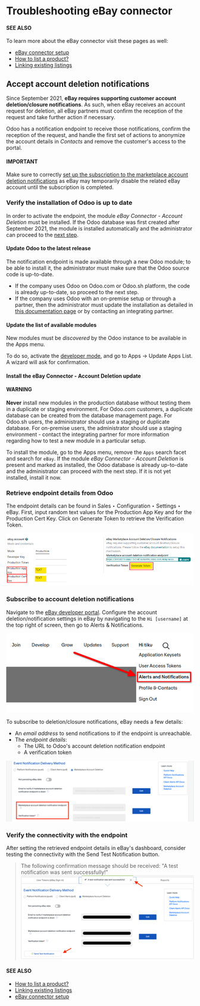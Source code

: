 # Troubleshooting eBay connector

#### SEE ALSO
To learn more about the eBay connector visit these pages as well:

- [eBay connector setup](setup.md)
- [How to list a product?](manage.md)
- [Linking existing listings](linking_listings.md)

## Accept account deletion notifications

Since September 2021, **eBay requires supporting customer account deletion/closure notifications**.
As such, when eBay receives an account request for deletion, all eBay partners must confirm the
reception of the request and take further action if necessary.

Odoo has a notification endpoint to receive those notifications, confirm the reception of the
request, and handle the first set of actions to anonymize the account details in *Contacts* and
remove the customer's access to the portal.

#### IMPORTANT
Make sure to correctly [set up the subscription to the marketplace account deletion
notifications](#ebay-subscribe-account-deletion-notifications) as eBay may temporarily disable
the related eBay account until the subscription is completed.

### Verify the installation of Odoo is up to date

In order to activate the endpoint, the module *eBay Connector - Account Deletion* must be installed.
If the Odoo database was first created after September 2021, the module is installed automatically
and the administrator can proceed to the [next step](#ebay-retrieve-endpoint-details).

#### Update Odoo to the latest release

The notification endpoint is made available through a new Odoo module; to be able to install it, the
administrator must make sure that the Odoo source code is up-to-date.

- If the company uses Odoo on Odoo.com or Odoo.sh platform, the code is already up-to-date, so
  proceed to the next step.
- If the company uses Odoo with an on-premise setup or through a partner, then the administrator
  must update the installation as detailed in [this documentation page](../../../../administration/on_premise/update.md) or by contacting an integrating partner.

#### Update the list of available modules

New modules must be *discovered* by the Odoo instance to be available in the Apps
menu.

To do so, activate the [developer mode](../../../general/developer_mode.md#developer-mode), and go to Apps ->
Update Apps List. A wizard will ask for confirmation.

#### Install the eBay Connector - Account Deletion update

#### WARNING
**Never** install new modules in the production database without testing them in a duplicate or
staging environment. For Odoo.com customers, a duplicate database can be created from the
database management page. For Odoo.sh users, the administrator should use a staging or duplicate
database. For on-premise users, the administrator should use a staging environment - contact the
integrating partner for more information regarding how to test a new module in a particular
setup.

To install the module, go to the Apps menu, remove the `Apps` search facet and
search for `eBay`. If the module *eBay Connector - Account Deletion* is present and marked as
installed, the Odoo database is already up-to-date and the administrator can proceed with the next
step. If it is not yet installed, install it now.

<a id="ebay-retrieve-endpoint-details"></a>

### Retrieve endpoint details from Odoo

The endpoint details can be found in Sales ‣ Configuration ‣ Settings ‣ eBay.
First, input random text values for the Production App Key and for the
Production Cert Key. Click on Generate Token to retrieve the
Verification Token.

![Generate a verification token in Odoo.](../../../../.gitbook/assets/generate-token1.png)

<a id="ebay-subscribe-account-deletion-notifications"></a>

### Subscribe to account deletion notifications

Navigate to the [eBay developer portal](https://go.developer.ebay.com/). Configure the account
deletion/notification settings in eBay by navigating to the `Hi [username]` at the top right of
screen, then go to Alerts & Notifications.

![Overview of the Alerts & Notifications dashboard of eBay](../../../../.gitbook/assets/ebay-your-account.png)

To subscribe to deletion/closure notifications, eBay needs a few details:

- An *email address* to send notifications to if the endpoint is unreachable.
- The *endpoint details*:
  - The URL to Odoo's account deletion notification endpoint
  - A verification token

![Dedicated fields to enter the endpoint details](../../../../.gitbook/assets/ebay-notification-endpoint.png)

### Verify the connectivity with the endpoint

After setting the retrieved endpoint details in eBay's dashboard, consider testing the connectivity
with the Send Test Notification button.

> The following confirmation message should be received: "A test notification was sent successfully!"
![Button to send test notification](../../../../.gitbook/assets/test-notification.png)

#### SEE ALSO
- [How to list a product?](manage.md)
- [Linking existing listings](linking_listings.md)
- [eBay connector setup](setup.md)
